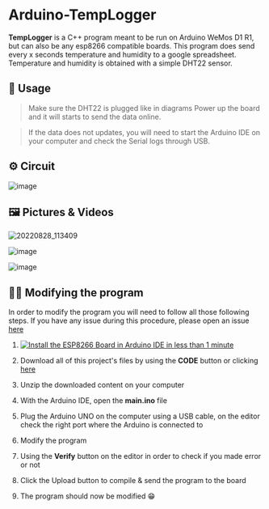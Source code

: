 # Arduino-TempLogger

**TempLogger** is a C++ program meant to be run on Arduino WeMos D1 R1, but can also be any esp8266 compatible boards. This program does send every x seconds temperature and humidity to a google spreadsheet. Temperature and humidity is obtained with a simple DHT22 sensor.

## 🚊 Usage
> Make sure the DHT22 is plugged like in diagrams
> Power up the board and it will starts to send the data online.

> If the data does not updates, you will need to start the Arduino IDE on your computer and check the Serial logs through USB.

## ⚙️ Circuit
![image](https://user-images.githubusercontent.com/34723487/186924298-2fefd5a1-fc93-4472-86d2-d1d73dbb56c1.png)

## 🖼️ Pictures & Videos

![20220828_113409](https://user-images.githubusercontent.com/34723487/187067562-014bdd0a-953f-479a-a850-1a4af87c6e99.jpg)

![image](https://user-images.githubusercontent.com/34723487/187067352-9e64cb54-f37c-4c52-bbde-9fea725c0b21.png)

![image](https://user-images.githubusercontent.com/34723487/187067340-477331f4-b862-49c1-86dd-66c240cce892.png)


## 👨‍💻 Modifying the program
In order to modify the program you will need to follow all those following steps. If you have any issue during this procedure, please open an issue [here](https://github.com/barbierb/Arduino-TempLogger/issues/)

 1. [![Install the ESP8266 Board in Arduino IDE in less than 1 minute](https://img.youtube.com/vi/OC9wYhv6juM/0.jpg)](https://www.youtube.com/watch?v=OC9wYhv6juM "Install the ESP8266 Board in Arduino IDE in less than 1 minute")

 2. Download all of this project's files by using the **CODE** button or clicking [here](https://github.com/barbierb/Arduino-TempLogger/archive/refs/heads/main.zip)
 3. Unzip the downloaded content on your computer
 4. With the Arduino IDE, open the **main.ino** file
 5. Plug the Arduino UNO on the computer using a USB cable, on the editor check the right port where the Arduino is connected to
 6. Modify the program
 7. Using the **Verify** button on the editor in order to check if you made error or not
 8. Click the Upload button to compile & send the program to the board
 9. The program should now be modified 😁
